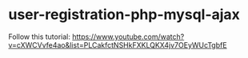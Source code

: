 # user-registration-php-mysql-ajax

Follow this tutorial: https://www.youtube.com/watch?v=cXWCVvfe4ao&list=PLCakfctNSHkFXKLQKX4jv7OEyWUcTgbfE
